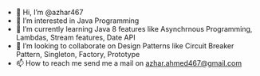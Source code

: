 - 👋 Hi, I’m @azhar467
- 👀 I’m interested in Java Programming
- 🌱 I’m currently learning Java 8 features like Asynchrnous Programming, Lambdas, Stream features, Date API
- 💞️ I’m looking to collaborate on Design Patterns like Circuit Breaker Pattern, Singleton, Factory, Prototype
- 📫 How to reach me send me a mail on azhar.ahmed467@gmail.com

<!---
azhar467/azhar467 is a ✨ special ✨ repository because its `README.md` (this file) appears on your GitHub profile.
You can click the Preview link to take a look at your changes.
--->
